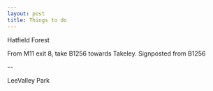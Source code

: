 ```yaml
---
layout: post 
title: Things to do
---
```


Hatfield Forest

From M11 exit 8, take B1256 towards Takeley. Signposted from B1256

\--

LeeValley Park
